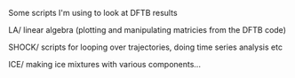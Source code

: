Some scripts I'm using to look at DFTB results

LA/
linear algebra (plotting and manipulating matricies from the DFTB code)

SHOCK/
scripts for looping over trajectories, doing time series analysis etc

ICE/
making ice mixtures with various components...
